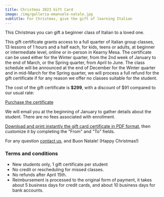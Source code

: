 ```yaml
---
title: Christmas 2023 Gift Card
image: /img/galleria-emanuele-natale.jpg
subtitle: For Christmas, give the gift of learning Italian
---
```


This Christmas you can gift a beginner class of Italian to a loved one.

This gift certificate grants access to a full quarter of Italian group classes, 13 lessons of 1 hours and a half each, for kids, teens or adults, at beginner or intermediate level, online or in-person in Kearny Mesa. The certificate can be used either for the Winter quarter, from the 2nd week of January to the end of March, or the Spring quarter, from April to June.
The class schedule will be announced at the end of December for the Winter quarter and in mid-March for the Spring quarter, we will process a full refund for the gift certificate if for any reason we offer no classes suitable for the student.

The cost of the gift certificate is **$299**, with a discount of $91 compared to our usual rate:

<div class="tc">
<a href="https://link.waveapps.com/hgsapx-tyece7" class="btn raise">Purchase the certificate</a>
</div>

We will email you at the beginning of January to gather details about the student. There are no fees associated with enrollment.

[Download and print instantly the gift card certificate in PDF format](/pdf/italianschoolsd-gift-certificate.pdf), then customize it by completing the "From" and "To" fields.

For any question [contact us](/contact), and Buon Natale! (Happy Christmas!)

### Terms and conditions

* New students only, 1 gift certificate per student
* No credit or rescheduling for missed classes.
* No refunds after April 15th.
* Reimbursement is processed to the original form of payment, it takes about 5 business days for credit cards, and about 10 business days for bank accounts.
